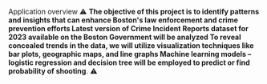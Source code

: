 Application overview
⚠ **The objective of this project is to identify patterns and insights that can enhance Boston's law enforcement and crime prevention efforts
Latest version of Crime Incident Reports dataset for 2023 available on the Boston Government will be analyzed
To reveal concealed trends in the data, we will utilize visualization techniques like bar plots, geographic maps, and line graphs
Machine learning models – logistic regression and decision tree will be employed to predict or find probability of shooting**. ⚠



